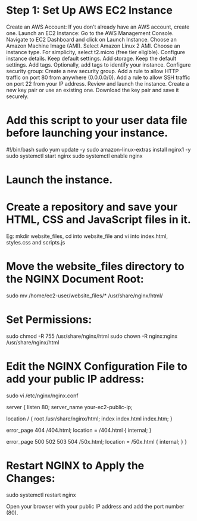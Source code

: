 # Step 1: Set Up AWS EC2 Instance

Create an AWS Account: If you don’t already have an AWS account, create one. Launch an EC2 Instance: Go to the AWS Management Console. Navigate to EC2 Dashboard and click on Launch Instance. Choose an Amazon Machine Image (AMI). Select Amazon Linux 2 AMI. Choose an instance type. For simplicity, select t2.micro (free tier eligible). Configure instance details. Keep default settings. Add storage. Keep the default settings. Add tags. Optionally, add tags to identify your instance. Configure security group: Create a new security group. Add a rule to allow HTTP traffic on port 80 from anywhere (0.0.0.0/0). Add a rule to allow SSH traffic on port 22 from your IP address. Review and launch the instance. Create a new key pair or use an existing one. Download the key pair and save it securely.
# Add this script to your user data file before launching your instance.

#!/bin/bash sudo yum update -y sudo amazon-linux-extras install nginx1 -y sudo systemctl start nginx sudo systemctl enable nginx
# Launch the instance.
# Create a repository and save your HTML, CSS and JavaScript files in it.

Eg: mkdir website_files, cd into website_file and vi into index.html, styles.css and scripts.js
# Move the website_files directory to the NGINX Document Root:

sudo mv /home/ec2-user/website_files/* /usr/share/nginx/html/
# Set Permissions:

sudo chmod -R 755 /usr/share/nginx/html sudo chown -R nginx:nginx /usr/share/nginx/html
# Edit the NGINX Configuration File to add your public IP address:

sudo vi /etc/nginx/nginx.conf

server { listen 80; server_name your-ec2-public-ip;

location / { root /usr/share/nginx/html; index index.html index.htm; }

error_page 404 /404.html; location = /404.html { internal; }

error_page 500 502 503 504 /50x.html; location = /50x.html { internal; } }
# Restart NGINX to Apply the Changes:

sudo systemctl restart nginx

Open your browser with your public IP address and add the port number (80).
